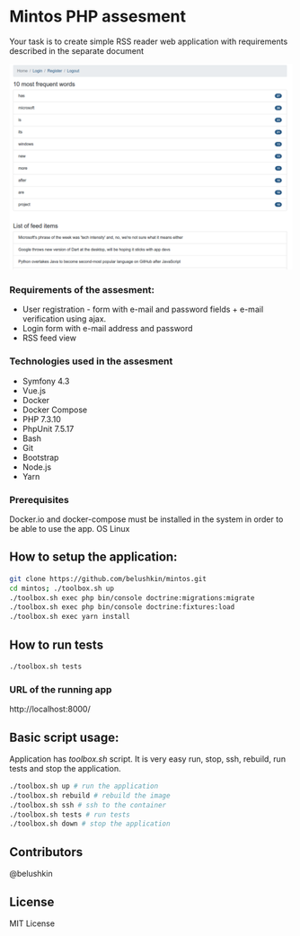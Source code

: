 # Mintos PHP assesment
Your task is to create simple RSS reader web application with requirements described in the separate document

![alt text](./assets/img/image.png)

### Requirements of the assesment:
- User registration - form with e-mail and password fields + e-mail verification using ajax.
- Login form with e-mail address and password
- RSS feed view

### Technologies used in the assesment
- Symfony 4.3
- Vue.js
- Docker
- Docker Compose
- PHP 7.3.10
- PhpUnit 7.5.17
- Bash
- Git
- Bootstrap
- Node.js
- Yarn

### Prerequisites
Docker.io and docker-compose must be installed in the system in order to be able to use the app.
OS Linux

## How to setup the application:
```bash
git clone https://github.com/belushkin/mintos.git
cd mintos; ./toolbox.sh up
./toolbox.sh exec php bin/console doctrine:migrations:migrate
./toolbox.sh exec php bin/console doctrine:fixtures:load
./toolbox.sh exec yarn install
```

## How to run tests
```bash
./toolbox.sh tests
```

### URL of the running app
http://localhost:8000/

## Basic script usage:
Application has *toolbox.sh* script. It is very easy run, stop, ssh, rebuild, run tests and stop the application.

```bash
./toolbox.sh up # run the application
./toolbox.sh rebuild # rebuild the image
./toolbox.sh ssh # ssh to the container
./toolbox.sh tests # run tests
./toolbox.sh down # stop the application
```

## Contributors
@belushkin

## License
MIT License
